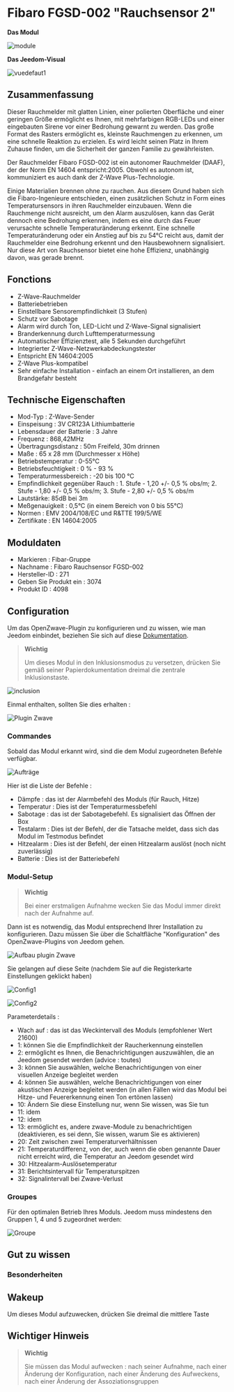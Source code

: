 # Fibaro FGSD-002 "Rauchsensor 2"

**Das Modul**

![module](images/fibaro.fgsd102/module.jpg)

**Das Jeedom-Visual**

![vuedefaut1](images/fibaro.fgsd102/vuedefaut1.jpg)

## Zusammenfassung

Dieser Rauchmelder mit glatten Linien, einer polierten Oberfläche und einer geringen Größe ermöglicht es Ihnen, mit mehrfarbigen RGB-LEDs und einer eingebauten Sirene vor einer Bedrohung gewarnt zu werden. Das große Format des Rasters ermöglicht es, kleinste Rauchmengen zu erkennen, um eine schnelle Reaktion zu erzielen. Es wird leicht seinen Platz in Ihrem Zuhause finden, um die Sicherheit der ganzen Familie zu gewährleisten.

Der Rauchmelder Fibaro FGSD-002 ist ein autonomer Rauchmelder (DAAF), der der Norm EN 14604 entspricht:2005. Obwohl es autonom ist, kommuniziert es auch dank der Z-Wave Plus-Technologie.

Einige Materialien brennen ohne zu rauchen. Aus diesem Grund haben sich die Fibaro-Ingenieure entschieden, einen zusätzlichen Schutz in Form eines Temperatursensors in ihren Rauchmelder einzubauen. Wenn die Rauchmenge nicht ausreicht, um den Alarm auszulösen, kann das Gerät dennoch eine Bedrohung erkennen, indem es eine durch das Feuer verursachte schnelle Temperaturänderung erkennt. Eine schnelle Temperaturänderung oder ein Anstieg auf bis zu 54°C reicht aus, damit der Rauchmelder eine Bedrohung erkennt und den Hausbewohnern signalisiert. Nur diese Art von Rauchsensor bietet eine hohe Effizienz, unabhängig davon, was gerade brennt.

## Fonctions

-   Z-Wave-Rauchmelder
-   Batteriebetrieben
-   Einstellbare Sensorempfindlichkeit (3 Stufen)
-   Schutz vor Sabotage
-   Alarm wird durch Ton, LED-Licht und Z-Wave-Signal signalisiert
-   Branderkennung durch Lufttemperaturmessung
-   Automatischer Effizienztest, alle 5 Sekunden durchgeführt
-   Integrierter Z-Wave-Netzwerkabdeckungstester
-   Entspricht EN 14604:2005
-   Z-Wave Plus-kompatibel
-   Sehr einfache Installation - einfach an einem Ort installieren, an dem Brandgefahr besteht

## Technische Eigenschaften

-   Mod-Typ : Z-Wave-Sender
-   Einspeisung : 3V CR123A Lithiumbatterie
-   Lebensdauer der Batterie : 3 Jahre
-   Frequenz : 868,42MHz
-   Übertragungsdistanz : 50m Freifeld, 30m drinnen
-   Maße : 65 x 28 mm (Durchmesser x Höhe)
-   Betriebstemperatur : 0-55°C
-   Betriebsfeuchtigkeit : 0 % - 93 %
-   Temperaturmessbereich : -20 bis 100 °C
-   Empfindlichkeit gegenüber Rauch : 1. Stufe - 1,20 +/- 0,5 % obs/m; 2. Stufe - 1,80 +/- 0,5 % obs/m; 3. Stufe - 2,80 +/- 0,5 % obs/m
-   Lautstärke: 85dB bei 3m
-   Meßgenauigkeit : 0,5°C (in einem Bereich von 0 bis 55°C)
-   Normen : EMV 2004/108/EC und R&TTE 199/5/WE
-   Zertifikate : EN 14604:2005

## Moduldaten

-   Markieren : Fibar-Gruppe
-   Nachname : Fibaro Rauchsensor FGSD-002
-   Hersteller-ID : 271
-   Geben Sie Produkt ein : 3074
-   Produkt ID : 4098

## Configuration

Um das OpenZwave-Plugin zu konfigurieren und zu wissen, wie man Jeedom einbindet, beziehen Sie sich auf diese [Dokumentation](https://doc.jeedom.com/de_DE/plugins/automation%20protocol/openzwave/).

> **Wichtig**
>
> Um dieses Modul in den Inklusionsmodus zu versetzen, drücken Sie gemäß seiner Papierdokumentation dreimal die zentrale Inklusionstaste.

![inclusion](images/fibaro.fgsd102/inclusion.jpg)

Einmal enthalten, sollten Sie dies erhalten :

![Plugin Zwave](images/fibaro.fgsd102/information.jpg)

### Commandes

Sobald das Modul erkannt wird, sind die dem Modul zugeordneten Befehle verfügbar.

![Aufträge](images/fibaro.fgsd102/commandes.jpg)

Hier ist die Liste der Befehle :

-   Dämpfe : das ist der Alarmbefehl des Moduls (für Rauch, Hitze)
-   Temperatur : Dies ist der Temperaturmessbefehl
-   Sabotage : das ist der Sabotagebefehl. Es signalisiert das Öffnen der Box
-   Testalarm : Dies ist der Befehl, der die Tatsache meldet, dass sich das Modul im Testmodus befindet
-   Hitzealarm : Dies ist der Befehl, der einen Hitzealarm auslöst (noch nicht zuverlässig)
-   Batterie : Dies ist der Batteriebefehl

### Modul-Setup

> **Wichtig**
>
> Bei einer erstmaligen Aufnahme wecken Sie das Modul immer direkt nach der Aufnahme auf.

Dann ist es notwendig, das Modul entsprechend Ihrer Installation zu konfigurieren. Dazu müssen Sie über die Schaltfläche "Konfiguration" des OpenZwave-Plugins von Jeedom gehen.

![Aufbau plugin Zwave](images/plugin/bouton_configuration.jpg)

Sie gelangen auf diese Seite (nachdem Sie auf die Registerkarte Einstellungen geklickt haben)

![Config1](images/fibaro.fgsd102/config1.jpg)

![Config2](images/fibaro.fgsd102/config2.jpg)

Parameterdetails :

-   Wach auf : das ist das Weckintervall des Moduls (empfohlener Wert 21600)
-   1: können Sie die Empfindlichkeit der Raucherkennung einstellen
-   2: ermöglicht es Ihnen, die Benachrichtigungen auszuwählen, die an Jeedom gesendet werden (advice : toutes)
-   3: können Sie auswählen, welche Benachrichtigungen von einer visuellen Anzeige begleitet werden
-   4: können Sie auswählen, welche Benachrichtigungen von einer akustischen Anzeige begleitet werden (in allen Fällen wird das Modul bei Hitze- und Feuererkennung einen Ton ertönen lassen)
-   10: Ändern Sie diese Einstellung nur, wenn Sie wissen, was Sie tun
-   11: idem
-   12: idem
-   13: ermöglicht es, andere zwave-Module zu benachrichtigen (deaktivieren, es sei denn, Sie wissen, warum Sie es aktivieren)
-   20: Zeit zwischen zwei Temperaturverhältnissen
-   21: Temperaturdifferenz, von der, auch wenn die oben genannte Dauer nicht erreicht wird, die Temperatur an Jeedom gesendet wird
-   30: Hitzealarm-Auslösetemperatur
-   31: Berichtsintervall für Temperaturspitzen
-   32: Signalintervall bei Zwave-Verlust

### Groupes

Für den optimalen Betrieb Ihres Moduls. Jeedom muss mindestens den Gruppen 1, 4 und 5 zugeordnet werden:

![Groupe](images/fibaro.fgsd102/groupe.jpg)

## Gut zu wissen

### Besonderheiten

## Wakeup

Um dieses Modul aufzuwecken, drücken Sie dreimal die mittlere Taste

## Wichtiger Hinweis

> **Wichtig**
>
> Sie müssen das Modul aufwecken : nach seiner Aufnahme, nach einer Änderung der Konfiguration, nach einer Änderung des Aufweckens, nach einer Änderung der Assoziationsgruppen

